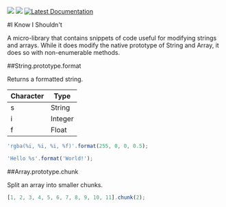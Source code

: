 [![](https://api.travis-ci.org/neogeek/iknowishouldnt.js.svg?style=flat)](https://travis-ci.org/neogeek/iknowishouldnt.js) [![](https://david-dm.org/neogeek/iknowishouldnt.js/dev-status.svg?style=flat)](https://david-dm.org/neogeek/iknowishouldnt.js/#info=devDependencies) [![Latest Documentation](https://doxdox.org/images/badge-flat.svg)](https://doxdox.org/)

#I Know I Shouldn't

A micro-library that contains snippets of code useful for modifying strings and arrays. While it does modify the native prototype of String and Array, it does so with non-enumerable methods.

##String.prototype.format

Returns a formatted string.

| Character | Type |
| --------- | ---- |
| s | String |
| i | Integer |
| f | Float |

```javascript
'rgba(%i, %i, %i, %f)'.format(255, 0, 0, 0.5);
````

```javascript
'Hello %s'.format('World!');
````

##Array.prototype.chunk

Split an array into smaller chunks.

```javascript
[1, 2, 3, 4, 5, 6, 7, 8, 9, 10, 11].chunk(2);
````
